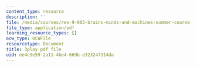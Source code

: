 ```yaml
---
content_type: resource
description: ''
file: /media/courses/res-9-003-brains-minds-and-machines-summer-course-summer-2015/ee4c9e592a114be4669be323247314da_l1t2_5UZhPA.pdf
file_type: application/pdf
learning_resource_types: []
ocw_type: OCWFile
resourcetype: Document
title: 3play pdf file
uid: ee4c9e59-2a11-4be4-669b-e323247314da
---
```

